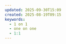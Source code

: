 ```yaml
---
updated: 2025-09-30T15:09
created: 2025-08-19T09:15
keywords:
  - 1 on 1
  - one on one
  - 1:1
---
```



[^1]: [Reddit - The heart of the internet](https://www.reddit.com/r/Leadership/comments/1ec06oj/what_questions_do_you_ask_during_your_11s/)
[^2]: [GitHub - VGraupera/1on1-questions: Mega list of 1 on 1 meeting questions compiled from a variety to sources](https://github.com/VGraupera/1on1-questions)
